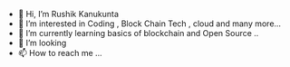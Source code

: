 - 👋 Hi, I’m Rushik Kanukunta
- 👀 I’m interested in Coding , Block Chain Tech , cloud and many more... 
- 🌱 I’m currently learning basics of blockchain and Open Source ..
- 💞️ I’m looking 
- 📫 How to reach me ...


<!---
Rushik / Rushik is a ✨ special ✨ repository because its `README.md` (this file) appears on your GitHub profile.
You can click the Preview link to take a look at your changes.
--->
